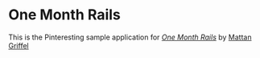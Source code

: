 # One Month Rails

This is the Pinteresting sample application for 
[*One Month Rails*](http://onemonthrails.com)
by [Mattan Griffel](http://mattangriffel.com)
